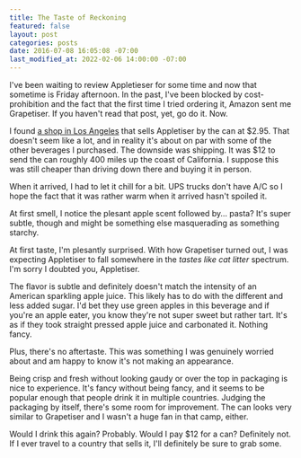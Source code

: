 ```yaml
---
title: The Taste of Reckoning
featured: false
layout: post
categories: posts
date: 2016-07-08 16:05:08 -07:00
last_modified_at: 2022-02-06 14:00:00 -07:00
---
```


I've been waiting to review Appletieser for some time and now that sometime is Friday afternoon. In the past, I've been blocked by cost-prohibition and the fact that the first time I tried ordering it, Amazon sent me Grapetiser. If you haven't read that post, yet, go do it. Now.

I found [a shop in Los Angeles](http://britishfoodshop.com) that sells Appletiser by the can at $2.95. That doesn't seem like a lot, and in reality it's about on par with some of the other beverages I purchased. The downside was shipping. It was $12 to send the can roughly 400 miles up the coast of California. I suppose this was still cheaper than driving down there and buying it in person.

When it arrived, I had to let it chill for a bit. UPS trucks don't have A/C so I hope the fact that it was rather warm when it arrived hasn't spoiled it.

At first smell, I notice the plesant apple scent followed by… pasta? It's super subtle, though and might be something else masquerading as something starchy.

At first taste, I'm plesantly surprised. With how Grapetiser turned out, I was expecting Appletiser to fall somewhere in the _tastes like cat litter_ spectrum. I'm sorry I doubted you, Appletiser.

The flavor is subtle and definitely doesn't match the intensity of an American sparkling apple juice. This likely has to do with the different and less added sugar. I'd bet they use green apples in this beverage and if you're an apple eater, you know they're not super sweet but rather tart. It's as if they took straight pressed apple juice and carbonated it. Nothing fancy.

Plus, there's no aftertaste. This was something I was genuinely worried about and am happy to know it's not making an appearance.

Being crisp and fresh without looking gaudy or over the top in packaging is nice to experience. It's fancy without being fancy, and it seems to be popular enough that people drink it in multiple countries. Judging the packaging by itself, there's some room for improvement. The can looks very similar to Grapetiser and I wasn't a huge fan in that camp, either.

Would I drink this again? Probably. Would I pay $12 for a can? Definitely not. If I ever travel to a country that sells it, I'll definitely be sure to grab some.

